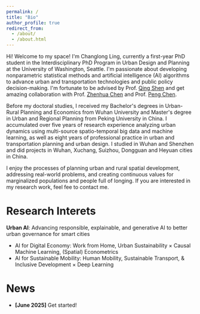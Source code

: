 ```yaml
---
permalink: /
title: "Bio"
author_profile: true
redirect_from: 
  - /about/
  - /about.html
---
```


Hi! Welcome to my space! I'm Changlong Ling, currently a first-year PhD student in the Interdisciplinary PhD Program in Urban Design and Planning at the University of Washington, Seattle. I'm passionate about developing nonparametric statistical methods and artificial intelligence (AI) algorithms to advance urban and transportation technologies and public policy decision-making. I'm fortunate to be advised by Prof. [Qing Shen](https://urbdp.be.uw.edu/people/qing-shen/) and get amazing collaboration with Prof. [Zhenhua Chen](https://knowlton.osu.edu/people/chen.7172) and Prof. [Peng Chen](https://www.usf.edu/arts-sciences/departments/public-affairs/people/pchen.aspx). 

Before my doctoral studies, I received my Bachelor's degrees in Urban-Rural Planning and Economics from Wuhan University and Master's degree in Urban and Regional Planning from Peking University in China. I accumulated over five years of research experience analyzing urban dynamics using multi-source spatio-temporal big data and machine learning, as well as eight years of professional practice in urban and transportation planning and urban design. I studied in Wuhan and Shenzhen and did projects in Wuhan, Xuchang, Suizhou, Dongguan and Heyuan cities in China.

I enjoy the processes of planning urban and rural spatial development, addressing real-world problems, and creating continuous values for marginalized populations and people full of longing. If you are interested in my research work, feel fee to contact me.

Research Interets
======
**Urban AI**: Advancing responsible, explainable, and generative AI to better urban governance for smart cities
- AI for Digital Economy: Work from Home, Urban Sustainability × Causal Machine Learning, (Spatial) Econometrics
- AI for Sustainable Mobility: Human Mobility, Sustainable Transport, & Inclusive Development × Deep Learning

News
======
- **[June 2025]** Get started! 


